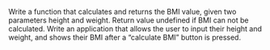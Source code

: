 Write a function that calculates and returns the BMI value, given two parameters height and weight. Return value undefined if BMI can not be calculated. Write an application that allows the user to input their height and weight, and shows their BMI after a “calculate BMI” button is pressed.
